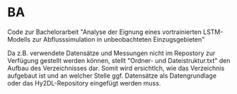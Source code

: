 # BA
Code zur Bachelorarbeit "Analyse der Eignung eines vortrainierten LSTM-Modells zur Abflusssimulation in unbeobachteten Einzugsgebieten"

Da z.B. verwendete Datensätze und Messungen nicht im Repostory zur Verfügung gestellt werden können, stellt "Ordner- und Dateistruktur.txt" den Aufbau des Verzeichnisses dar. 
Somit wird ersichtlch, wie das Verzeichnis aufgebaut ist und an welcher Stelle ggf. Datensätze als Datengrundlage oder das Hy2DL-Repository eingefügt werden muss.
